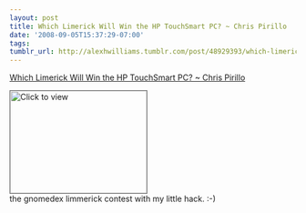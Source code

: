 ```yaml
---
layout: post
title: Which Limerick Will Win the HP TouchSmart PC? ~ Chris Pirillo
date: '2008-09-05T15:37:29-07:00'
tags: 
tumblr_url: http://alexhwilliams.tumblr.com/post/48929393/which-limerick-will-win-the-hp-touchsmart-pc-chris
---
```

<a href="https://www.iterasi.net/OpenViewer.aspx?sqrlitid=wMKPmlT640OsLF-5bA9wwQ">Which Limerick Will Win the HP TouchSmart PC? ~ Chris Pirillo</a><br/><p><a href="https://www.iterasi.net/OpenViewer.aspx?sqrlitid=wMKPmlT640OsLF-5bA9wwQ" target="_blank"> <img src="http://AssetHost01a.iterasi.net/ec2eb670e447/94d5ad32ba6b/ff6f9e86baa1/232adf39a625/9458f71a-6c41-4330-beca-e48656712a5d/thumbnail.jpg???20080905223700???MNizVGRjFlLH5uv49haWSEmHRmKUvfRAE3YzCcoVDQHkUUCGeuILt17uvf6V5jc284HIVplDBPdxr2lcAuNfPHJUC3kEmgPyuSYbVllr/FIj3R3Uc9m3i+WDWez4R7SPVK/1GyFy8RHUqb5qUEFU8Uilh1muiJ0qkqDNIiP1eE0=" width="240" height="180" style="border:solid 1px #666" alt="Click to view"/></a>
<br/>the gnomedex limmerick contest with my little hack. :-)</p>
